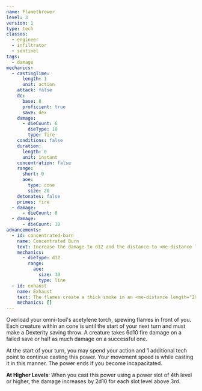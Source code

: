 ```yaml
---
name: Flamethrower
level: 3
version: 1
type: tech
classes:
  - engineer
  - infiltrator
  - sentinel
tags:
  - damage
mechanics:
  - castingTime:
      length: 1
      unit: action
    attack: false
    dc:
      base: 8
      proficient: true
      save: dex
    damage:
      - dieCount: 6
        dieType: 10
        type: fire
    conditions: false
    duration:
      length: 0
      unit: instant
    concentration: false
    range:
      short: 0
      aoe:
        type: cone
        size: 20
    detonates: false
    primes: fire
  - damage:
      - dieCount: 8
  - damage:
      - dieCount: 10
advancements:
  - id: concentrated-burn
    name: Concentrated Burn
    text: Increase the damage to d12 and the distance to <me-distance length="30" />, but the area-of-effect is now a <me-distance length="5" adj /> wide line instead of a cone.
    mechanics:
      - dieType: d12
        range:
          aoe:
            size: 30
            type: line
  - id: exhaust
    name: Exhaust
    text: The flames create a thick smoke in an <me-distance length="20" adj /> cube that must encompass the cone. The area is considered heavily obscured until the end of your next turn.
    mechanics: []
---
```

Overload your omni-tool's acetylene torch, spewing flames in front of you. Each creature within an <me-distance length="20" adj /> cone is
<me-condition id="primed" sub="fire"/> until the start of your next turn and must make a Dexterity saving throw. A creature
takes 6d10 fire damage on a failed save or half as much damage on a successful one.

At the start of your turn, you may spend your action and 1 additional tech point to continue casting this power. Your
movement speed is <me-distance length="5" /> while casting it in this manner. The power ends if you become incapacitated.

__At Higher Levels__: When you cast this power using a power slot of 4th level or higher, the damage increases by 2d10
for each slot level above 3rd.
